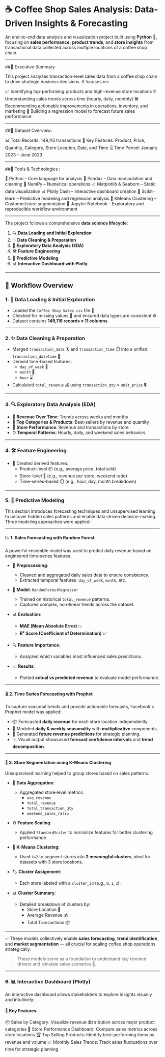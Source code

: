 # ☕ Coffee Shop Sales Analysis: Data-Driven Insights & Forecasting

An end-to-end data analysis and visualization project built using **Python** 🐍, focusing on **sales performance**, **product trends**, and **store insights** from transactional data collected across multiple locations of a coffee shop chain.

---

##📌 Executive Summary

This project analyzes transaction-level sales data from a coffee shop chain to drive strategic business decisions. It focuses on:

📈 Identifying top-performing products and high-revenue store locations
⏰ Understanding sales trends across time (hourly, daily, monthly)
🛠️ Recommending actionable improvements in operations, inventory, and marketing
🤖 Building a regression model to forecast future sales performance

---

##🧮 Dataset Overview:

📊 Total Records: 149,116 transactions
🧾 Key Features: Product, Price, Quantity, Category, Store Location, Date, and Time
🗓️ Time Period: January 2023 – June 2023

---

##🧰 Tools & Technologies :

🐍 Python – Core language for analysis
🐼 Pandas – Data manipulation and cleaning
🔢 NumPy – Numerical operations
📈 Matplotlib & Seaborn – Static data visualization
📊 Plotly Dash – Interactive dashboard creation
🧠 Scikit-learn – Predictive modeling and regression analysis
🧩 KMeans Clustering – Customer/store segmentation
📓 Jupyter Notebook – Exploratory and reproducible workflow environment

---

The project follows a comprehensive **data science lifecycle**:

1. 🔍 **Data Loading and Initial Exploration**
2. ✨ **Data Cleaning & Preparation**
3. 🧐 **Exploratory Data Analysis (EDA)**
4. 🛠️ **Feature Engineering**
5. 🤖 **Predictive Modeling**
6. 📊 **Interactive Dashboard with Plotly**

---

## 🚀 Workflow Overview

### 1. 🧐 Data Loading & Initial Exploration

- Loaded the `Coffee Shop Sales.csv` file 📂  
- Checked for missing values 🧹 and ensured data types are consistent ⚙️  
- Dataset contains **149,116 records × 11 columns**

---

### 2. ✨ Data Cleaning & Preparation

- Merged `transaction_date` 🗓️ and `transaction_time` ⏱️ into a unified `transaction_datetime` 📅  
- Derived time-based features:
  - `day_of_week` 📆
  - `month` 📅
  - `hour` ⌛  
- Calculated `total_revenue` 💰 using `transaction_qty` × `unit_price` 💲

---

### 3. 🔍 Exploratory Data Analysis (EDA)

- 📅 **Revenue Over Time**: Trends across weeks and months  
- 🥇 **Top Categories & Products**: Best-sellers by revenue and quantity  
- 🏪 **Store Performance**: Revenue and transactions by store  
- ⏰ **Temporal Patterns**: Hourly, daily, and weekend sales behaviors

---

### 4. 🛠️ Feature Engineering

- 🧪 Created derived features:
  - Product-level 📦 (e.g., average price, total sold)
  - Store-level 🏬 (e.g., revenue per store, weekend ratio)
  - Time-series-based ⏱️ (e.g., hour, day, month breakdown)

---

### 5. 🤖 Predictive Modeling

This section introduces forecasting techniques and unsupervised learning to uncover hidden sales patterns and enable data-driven decision-making. Three modeling approaches were applied:

---

#### 📉 1. Sales Forecasting with Random Forest

A powerful ensemble model was used to predict daily revenue based on engineered time-series features.

- 🧼 **Preprocessing**:
  - Cleaned and aggregated daily sales data to ensure consistency.
  - Extracted temporal features: `day_of_week`, `month`, etc.

- 🧠 **Model**: `RandomForestRegressor`
  - Trained on historical `total_revenue` patterns.
  - Captured complex, non-linear trends across the dataset.

- 📊 **Evaluation**:
  - **MAE (Mean Absolute Error)** 📉
  - **R² Score (Coefficient of Determination)** 📈

- 🔍 **Feature Importance**:
  - Analyzed which variables most influenced sales predictions.

- 📈 **Results**:
  - Plotted **actual vs predicted revenue** to evaluate model performance.

---

#### ⏳ 2. Time Series Forecasting with Prophet

To capture seasonal trends and provide actionable forecasts, Facebook's Prophet model was applied:

- 📦 Forecasted **daily revenue** for each store location independently.
- 🔁 Modeled **daily & weekly seasonality** with **multiplicative** components.
- 📆 Generated **future revenue predictions** for strategic planning.
- 📉 Visual output showcased **forecast confidence intervals** and **trend decomposition**.

---

#### 🧩 3. Store Segmentation using K-Means Clustering

Unsupervised learning helped to group stores based on sales patterns.

- 🧮 **Data Aggregation**:
  - Aggregated store-level metrics:
    - `avg_revenue`
    - `total_revenue`
    - `total_transaction_qty`
    - `weekend_sales_ratio`

- ⚙️ **Feature Scaling**:
  - Applied `StandardScaler` to normalize features for better clustering performance.

- 📍 **K-Means Clustering**:
  - Used `k=2` to segment stores into **2 meaningful clusters**, ideal for datasets with 3 store locations.

- 🏷️ **Cluster Assignment**:
  - Each store labeled with a `cluster_id` (e.g., `0`, `1`, `2`).

- 📊 **Cluster Summary**:
  - Detailed breakdown of clusters by:
    - Store Location 📍
    - Average Revenue 💰
    - Total Transactions 📦

---

✅ These models collectively enable **sales forecasting**, **trend identification**, and **market segmentation** — all crucial for scaling coffee shop operations strategically.


> These models serve as a foundation to understand key revenue drivers and simulate sales scenarios 🔮.

---

### 6. 📊 Interactive Dashboard (Plotly)

An interactive dashboard allows stakeholders to explore insights visually and intuitively:

#### 🧭 Key Features

📦 Sales by Category: Visualize revenue distribution across major product categories
📍 Store Performance Dashboard: Compare sales metrics across store locations
🏆 Top Selling Products: Identify best-performing items by revenue and volume
📈 Monthly Sales Trends: Track sales fluctuations over time for strategic planning


